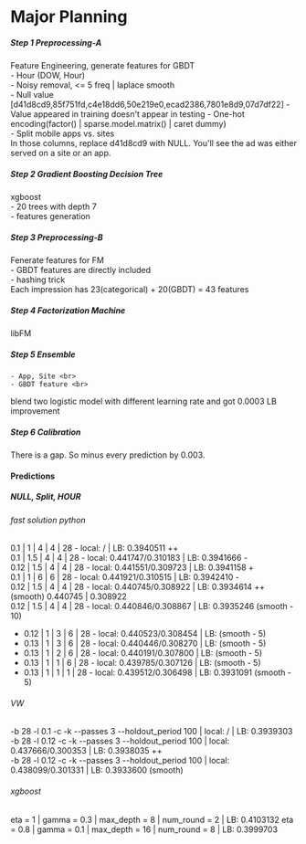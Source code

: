 Major Planning
===================

##### Step 1 Preprocessing-A
Feature Engineering, generate features for GBDT<br>
	- Hour (DOW, Hour)<br>
	- Noisy removal, <= 5 freq | laplace smooth<br>
	- Null value [d41d8cd9,85f751fd,c4e18dd6,50e219e0,ecad2386,7801e8d9,07d7df22]
	- Value appeared in training doesn't appear in testing
	- One-hot encoding(factor() | sparse.model.matrix() | caret dummy)<br>
	- Split mobile apps vs. sites<br>
In those columns, replace d41d8cd9 with NULL. You'll see the ad was either served on a site or an app.<br>

##### Step 2 Gradient Boosting Decision Tree
xgboost<br>
	- 20 trees with depth 7<br>
	- features generation<br>

##### Step 3 Preprocessing-B
Fenerate features for FM<br>
	- GBDT features are directly included<br>
	- hashing trick<br>
Each impression has 23(categorical) + 20(GBDT) = 43 features<br>

##### Step 4 Factorization Machine
libFM<br>

##### Step 5 Ensemble
	- App, Site <br>
	- GBDT feature <br>
blend two logistic model with different learning rate and got 0.0003 LB improvement

##### Step 6 Calibration
There is a gap. So minus every prediction by 0.003.<br>


#### Predictions
##### NULL, Split, HOUR
###### fast solution python
0.1 | 1 | 4 | 4 | 28 - local: / | LB: 0.3940511  ++<br>
0.1 | 1.5 | 4 | 4 | 28 - local: 0.441747/0.310183 | LB: 0.3941666  -<br>
0.12 | 1.5 | 4 | 4 | 28 - local: 0.441551/0.309723 | LB: 0.3941158 +<br>
0.1 | 1 | 6 | 6 | 28 - local: 0.441921/0.310515 | LB: 0.3942410 -<br>
0.12 | 1.5 | 4 | 4 | 28 - local: 0.440745/0.308922 | LB: 0.3934614 ++ (smooth) 0.440745 | 0.308922<br> 
0.12 | 1.5 | 4 | 4 | 28 - local: 0.440846/0.308867 | LB: 0.3935246 (smooth - 10)<br>
* 0.12 | 1 | 3 | 6 | 28 - local: 0.440523/0.308454 | LB:  (smooth - 5)<br>
* 0.13 | 1 | 3 | 6 | 28 - local: 0.440446/0.308270 | LB:  (smooth - 5)<br>
* 0.13 | 1 | 2 | 6 | 28 - local: 0.440191/0.307800 | LB:  (smooth - 5)<br>
* 0.13 | 1 | 1 | 6 | 28 - local: 0.439785/0.307126 | LB:  (smooth - 5)<br>
* 0.13 | 1 | 1 | 1 | 28 - local: 0.439512/0.306498 | LB: 0.3931091 (smooth - 5)<br>

###### VW
-b 28 -l 0.1 -c -k --passes 3 --holdout_period 100 | local: / | LB: 0.3939303 <br>
-b 28 -l 0.12 -c -k --passes 3 --holdout_period 100 | local: 0.437666/0.300353 | LB: 0.3938035 ++<br>
-b 28 -l 0.12 -c -k --passes 3 --holdout_period 100 | local: 0.438099/0.301331 | LB: 0.3933600 (smooth)<br>

###### xgboost
eta = 1 | gamma = 0.3 | max_depth = 8 | num_round = 2 | LB: 0.4103132
eta = 0.8 | gamma = 0.1 | max_depth = 16 | num_round = 8 | LB: 0.3999703